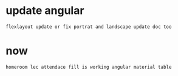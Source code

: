 <!-- get by school route -->

<!--
stop cruders from cruding others data
    like lecture crud others class studnts data
    like fincae crud other school payment info
-->

<!-- add detail route link and page with route parmetr -->

<!-- filter section by grade on students add form -->

<!-- save school date to localstorage when user is login -->
<!-- registra/section shuld add school classYear parametr -->

# update angular

    flexlayout update or fix portrat and landscape update doc too

# now

    homeroom lec attendace fill is working angular material table
